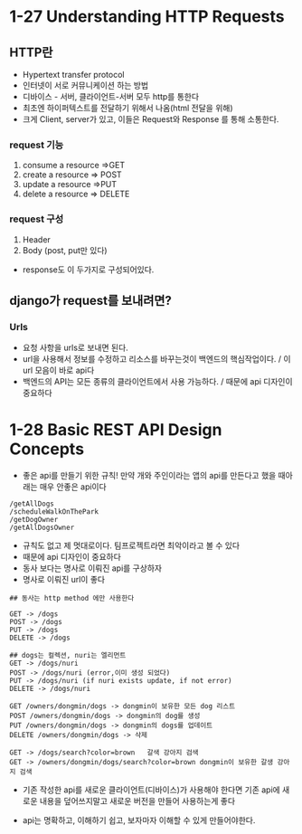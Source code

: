# 1-27 Understanding HTTP Requests

## HTTP란
- Hypertext transfer protocol
- 인터넷이 서로 커뮤니케이션 하는 방법
- 디바이스 - 서버, 클라이언트-서버 모두 http를 통한다
- 최초엔 하이퍼텍스트를 전달하기 위해서 나옴(html 전달을 위해)
- 크게 Client, server가 있고, 이들은 Request와 Response 를 통해 소통한다.
### request 기능
1. consume a resource =>GET
2. create a resource => POST
3. update a resource =>PUT
4.  delete a resource => DELETE
### request 구성
1. Header
2. Body (post, put만 있다)
* response도 이 두가지로 구성되어있다.

## django가 request를 보내려면?
### Urls
- 요청 사항을 urls로 보내면 된다.
- url을 사용해서 정보를 수정하고 리소스를 바꾸는것이 백엔드의 핵심작업이다. / 이 url 모음이 바로 api다
- 백엔드의 API는 모든 종류의 클라이언트에서 사용 가능하다. / 때문에 api 디자인이 중요하다

# 1-28 Basic REST API Design Concepts
- 좋은 api를 만들기 위한 규칙!
 만약 개와 주인이라는 앱의 api를 만든다고 했을 때아래는 매우 안좋은 api이다
```
/getAllDogs
/scheduleWalkOnThePark
/getDogOwner
/getAllDogsOwner
```
- 규칙도 없고 제 멋대로이다. 팀프로젝트라면 최악이라고 볼 수 있다
- 때문에 api 디자인이 중요하다
- 동사 보다는 명사로 이뤄진 api를 구상하자
- 명사로 이뤄진 url이 좋다

```
## 동사는 http method 에만 사용한다

GET -> /dogs
POST -> /dogs
PUT -> /dogs
DELETE -> /dogs

## dogs는 컬렉션, nuri는 엘리먼트
GET -> /dogs/nuri
POST -> /dogs/nuri (error,이미 생성 되었다)
PUT -> /dogs/nuri (if nuri exists update, if not error)
DELETE -> /dogs/nuri

GET /owners/dongmin/dogs -> dongmin이 보유한 모든 dog 리스트
POST /owners/dongmin/dogs -> dongmin의 dog를 생성
PUT /owners/dongmin/dogs -> dongmin의 dogs를 업데이트
DELETE /owners/dongmin/dogs -> 삭제

GET -> /dogs/search?color=brown   갈색 강아지 검색
GET -> /owners/dongmin/dogs/search?color=brown dongmin이 보유한 갈생 강아지 검색
```
* 기존 작성한 api를 새로운 클라이언트(디바이스)가 사용해야 한다면
 기존 api에 새로운 내용을 덮어쓰지말고 새로운 버전을 만들어 사용하는게 좋다

* api는 명확하고, 이해하기 쉽고, 보자마자 이해할 수 있게 만들어야한다.